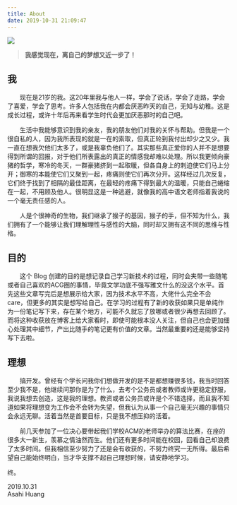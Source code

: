 ```yaml
---
title: About
date: 2019-10-31 21:09:47
---
```


![](https://pan.asahih.com/images/2019/10/31/xkM7mpojd0/IMG_0285.jpg)

> **我感觉现在，离自己的梦想又近一步了！**

## 我

&emsp;&emsp;现在是21岁的我。这20年里我与他人一样，学会了说话，学会了走路，学会了喜爱，学会了思考。许多人包括我在内都会厌恶昨天的自己，无知与幼稚。这是成长过程，或许十年后再来看学生时代会更加厌恶那时的自己吧。

&emsp;&emsp;生活中我能够意识到我的亲友，我的朋友他们对我的关怀与帮助。但我是一个很自私的人，因为我所表现的就是一在的索取，但真正轮到我付出却少之又少。我一直在想我欠他们太多了，或是我辜负他们了。其实那些真正爱你的人并不是想要得到所谓的回报，对于他们所表露出的真正的情感我却难以处理。所以我更倾向豪猪的哲学，寒冷的冬天，一群豪猪挤到一起取暖，但各自身上的刺迫使它们马上分开；御寒的本能使它们又聚到一起，疼痛则使它们再次分开。这样经过几次反复，它们终于找到了相隔的最佳距离，在最轻的疼痛下得到最大的温暖，只能自己蜷缩在一起，不用顾及他人。很明显这是一种逃避，就像我的高中语文老师指着我说的一个毫无责任感的人。

&emsp;&emsp;人是个很神奇的生物，我们继承了猴子的基因，猴子的手，但不知为什么，我们拥有了一个能够让我们理解理性与感性的大脑，同时却又拥有这不同的思维与性格。

## 目的

&emsp;&emsp;这个 Blog 创建的目的是想记录自己学习新技术的过程，同时会夹带一些随笔或者自己喜欢的ACG圈的事情，毕竟文学功底不强写雅文什么的没这个水平。首先这些文章写完后是想展示给大家，因为技术水平不高，大佬什么完全不会care，但更多的其实是想写给自己。在学习的过程有了新的收获如果只是单纯作为一份笔记写下来，存在某个地方，可能不久就忘了放哪或者很少再想去回顾了。而将这种收获放在博客上给大家看时，即使可能根本没人关注，但自己也会更加细心处理其中细节，产出比随手的笔记更有价值的文章。当然最重要的还是能够坚持写下去啦。

## 理想

&emsp;&emsp;搞开发。曾经有个学长问我你们想做开发的是不是都想赚很多钱，我当时回答至少我不是，他继续问那你是为了什么，去考个公务员或者教师或许更稳定舒服，我说我想去创造，这是我的理想。教资或者公务员或许是个不错选择，而且我不知道如果将理想变为工作会不会转为失望，但我认为从事一个自己毫无兴趣的事情只会永远无聊。活着当然是首要目标，只是我不想压抑的活着。

&emsp;&emsp;前几天参加了一位决心要带起我们学校ACM的老师举办的算法比赛，在座的很多大一新生，羡慕之情油然而生。他们还有更多时间能在校园，回看自己却浪费了太多时间。但我相信至少努力了还是会有收获的，不努力终究一无所得。最后希望自己能始终明白，当才华支撑不起自己理想时候，请安静地学习。   
    
终。  


2019.10.31  
Asahi Huang



​		